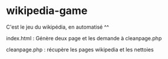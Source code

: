 # wikipedia-game

C'est le jeu du wikipédia, en automatisé ^^

index.html : Génère deux page et les demande à cleanpage.php

cleanpage.php : récupère les pages wikipedia et les nettoies
